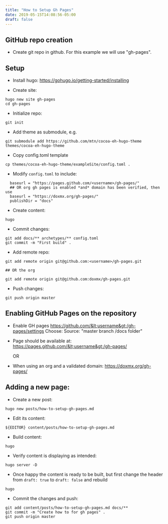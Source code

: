 ```yaml
---
title: "How to Setup Gh Pages"
date: 2019-05-15T14:08:56-05:00
draft: false
---
```

## GitHub repo creation

- Create git repo in github. For this example we will use "gh-pages".

## Setup

- Install hugo: https://gohugo.io/getting-started/installing

- Create site:
```
hugo new site gh-pages
cd gh-pages
```

- Initialize repo: 
```
git init
```

- Add theme as submodule, e.g. 
```
git submodule add https://github.com/mtn/cocoa-eh-hugo-theme themes/cocoa-eh-hugo-theme
```

- Copy config.toml template
```
cp themes/cocoa-eh-hugo-theme/exampleSite/config.toml .
```

- Modify `config.toml` to include: 
```
  baseurl = "https://pages.github.com/<username>/gh-pages/"
  ## OR org gh pages is enabled *and* domain has been verified, then use
  baseurl = "https://doxmx.org/gh-pages/"
  publishDir = "docs"
```

- Create content:
```
hugo
```

- Commit changes:
```
git add docs/** archetypes/** config.toml
git commit -m "First build" .
```

- Add remote repo:
```
git add remote origin git@github.com:<username>/gh-pages.git

## OR the org

git add remote origin git@github.com:doxmx/gh-pages.git
```

- Push changes: 
```
git push origin master
```


## Enabling GitHub Pages on the repository

- Enable GH pages https://github.com/&lt;username&gt;/gh-pages/settings
  Choose: Source: "master branch /docs folder"

- Page should be available at: https://pages.github.com/&lt;username&gt;/gh-pages/

  OR

- When using an org and a validated domain: https://doxmx.org/gh-pages/

## Adding a new page:

- Create a new post:
```
hugo new posts/how-to-setup-gh-pages.md
```

- Edit its content:
```
${EDITOR} content/posts/how-to-setup-gh-pages.md
```

- Build content:
```
hugo
```

- Verify content is displaying as intended:
```
hugo server -D
```

- Once happy the content is ready to be built, but first change the header from `draft: true` to `draft: false` and rebuild
```
hugo
```

- Commit the changes and push:
```
git add content/posts/how-to-setup-gh-pages.md docs/**
git commit -m "Create how to for gh pages" .
git push origin master
```




